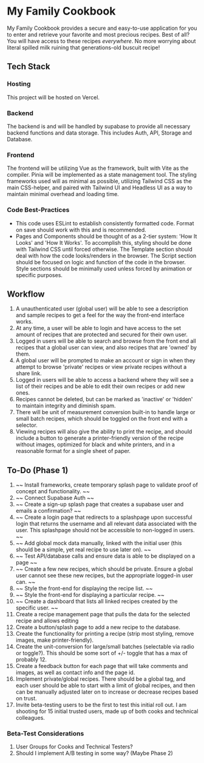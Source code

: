 # My Family Cookbook
My Family Cookbook provides a secure and easy-to-use application for you to enter and retrieve your favorite and most precious recipes. Best of all? You will have access to these recipes *everywhere*. No more worrying about literal spilled milk ruining that generations-old buscuit recipe!

## Tech Stack

### Hosting
This project will be hosted on Vercel.

### Backend
The backend is and will be handled by supabase to provide all necessary backend functions and data storage. This includes Auth, API, Storage and Database. 

### Frontend
The frontend will be utilizing Vue as the framework, built with Vite as the compiler. Pinia will be implemented as a state management tool. The styling frameworks used will as minimal as possible, utilizing Tailwind CSS as the main CSS-helper, and paired with Tailwind UI and Headless UI as a way to maintain minimal overhead and loading time. 

### Code Best-Practices
- This code uses ESLint to establish consistently formatted code. Format on save should work with this and is recommended. 
- Pages and Components should be thought of as a 2-tier system: 'How It Looks' and 'How It Works'. To accomplish this, styling should be done with Tailwind CSS until forced otherwise. The Template section should deal with how the code looks/renders in the browser. The Script section should be focused on logic and function of the code in the browser. Style sections should be minimally used unless forced by animation or specific purposes. 

## Workflow
1. A unauthenticated user (global user) will be able to see a description and sample recipes to get a feel for the way the front-end interface works. 
2. At any time, a user will be able to login and have access to the set amount of recipes that are protected and secured for their own user. 
3. Logged in users will be able to search and browse from the front end all recipes that a global user can view, and also recipes that are 'owned' by them. 
4. A global user will be prompted to make an account or sign in when they attempt to browse 'private' recipes or view private recipes without a share link. 
5. Logged in users will be able to access a backend where they will see a list of their recipes and be able to edit their own recipes or add new ones. 
6. Recipes cannot be deleted, but can be marked as 'inactive' or 'hidden' to maintain integrity and diminish spam. 
7. There will be unit of measurement conversion built-in to handle large or small batch recipes, which should be toggled on the front end with a selector. 
8. Viewing recipes will also give the ability to print the recipe, and should include a button to generate a printer-friendly version of the recipe without images, optimized for black and white printers, and in a reasonable format for a single sheet of paper. 

## To-Do (Phase 1)
1. ~~ Install frameworks, create temporary splash page to validate proof of concept and functionality. ~~
2. ~~ Connect Supabase Auth ~~
3. ~~ Create a sign-up splash page that creates a supabase user and emails a confirmation? ~~
4. ~~ Create a login page that redirects to a splashpage upon successful login that returns the username and all relevant data associated with the user. This splashpage should not be accessible to non-logged in users. ~~ 
5. ~~ Add global mock data manually, linked with the initial user (this should be a simple, yet real recipe to use later on). ~~ 
6. ~~ Test API/database calls and ensure data is able to be displayed on a page ~~ 
7. ~~ Create a few new recipes, which should be private. Ensure a global user cannot see these new recipes, but the appropriate logged-in user can. ~~ 
8. ~~ Style the front-end for displaying the recipe list. ~~ 
9. ~~ Style the front-end for displaying a particular recipe. ~~ 
10. ~~ Create a dashboard that lists all linked recipes created by the specific user. ~~ 
11. Create a recipe management page that pulls the data for the selected recipe and allows editing
12. Create a button/splash page to add a new recipe to the database. 
13. Create the functionality for printing a recipe (strip most styling, remove images, make printer-friendly). 
14. Create the unit-conversion for large/small batches (selectable via radio or toggle?). This should be some sort of +/- toggle that has a max of probably 12.
15. Create a feedback button for each page that will take comments and images, as well as contact info and the page id.
16. Implement private/global recipes. There should be a global tag, and each user should be able to start with a limit of global recipes, and then can be manually adjusted later on to increase or decrease recipes based on trust. 
17. Invite beta-testing users to be the first to test this initial roll out. I am shooting for 15 initial trusted users, made up of both cooks and technical colleagues.

### Beta-Test Considerations 
1. User Groups for Cooks and Technical Testers?
2. Should I implement A/B testing in some way? (Maybe Phase 2)


